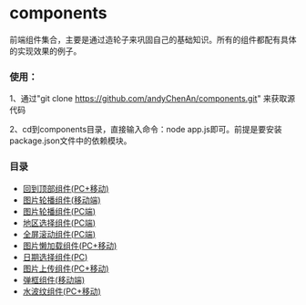 # components
前端组件集合，主要是通过造轮子来巩固自己的基础知识。所有的组件都配有具体的实现效果的例子。

### 使用：
1、通过"git clone https://github.com/andyChenAn/components.git" 来获取源代码

2、cd到components目录，直接输入命令：node app.js即可。前提是要安装package.json文件中的依赖模块。

### 目录
- [回到顶部组件(PC+移动)](https://github.com/andyChenAn/components/blob/master/components/backToTop)
- [图片轮播组件(移动端)](https://github.com/andyChenAn/components/blob/master/components/slider)
- [图片轮播组件(PC端)](https://github.com/andyChenAn/components/blob/master/components/carousel)
- [地区选择组件(PC端)](https://github.com/andyChenAn/components/blob/master/components/select)
- [全屏滚动组件(PC端)](https://github.com/andyChenAn/components/blob/master/components/fullpage)
- [图片懒加载组件(PC+移动)](https://github.com/andyChenAn/components/blob/master/components/lazyload)
- [日期选择组件(PC)](https://github.com/andyChenAn/components/blob/master/components/datepicker)
- [图片上传组件(PC+移动)](https://github.com/andyChenAn/components/blob/master/components/upload)
- [弹框组件(移动端)](https://github.com/andyChenAn/components/blob/master/components/dialog)
- [水波纹组件(PC+移动)](https://github.com/andyChenAn/components/blob/master/components/ripple)